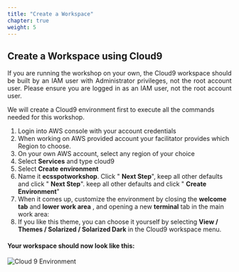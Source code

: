 ```yaml
---
title: "Create a Workspace"
chapter: true
weight: 5
---
```


Create a Workspace using Cloud9
---

<p style="text-align: justify;">
If you are running the workshop on your own, the Cloud9 workspace should be built by an IAM user with Administrator privileges, not the root account user. Please ensure you are logged in as an IAM user, not the root account user.
</p>

We will create a Cloud9 environment first to execute all the commands needed for this workshop.

1. Login into AWS console with your account credentials
1. When working on AWS provided account your facilitator provides which Region to choose.
1. On your own AWS account, select any region of your choice
1. Select **Services** and type cloud9
1. Select **Create environment**
1. Name it **ecsspotworkshop**. Click " **Next Step**", keep all other defaults and click " **Next Step**".  keep all other defaults and click " **Create Environment**"
1. When it comes up, customize the environment by closing the **welcome tab** and **lower work area** , and opening a new **terminal** tab in the main work area:
1. If you like this theme, you can choose it yourself by selecting **View / Themes / Solarized / Solarized Dark** in the Cloud9 workspace menu.


#### Your workspace should now look like this:
![Cloud 9 Environment](/images/ecs-spot-capacity-providers/cloud9_4.png)
